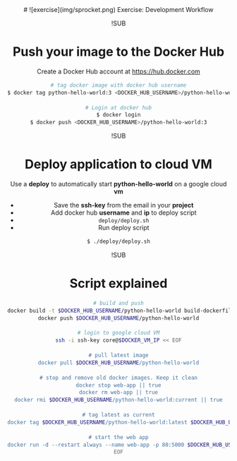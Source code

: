 <!-- .slide: data-background="#64217E" -->
<center>
# ![exercise](img/sprocket.png) <!-- .element: style="width: 10%; height: auto;" class="noborder" --> Exercise: Development Workflow

!SUB
# Push your image to the Docker Hub

Create a Docker Hub account at https://hub.docker.com

```bash
# tag docker image with docker hub username
$ docker tag python-hello-world:3 <DOCKER_HUB_USERNAME>/python-hello-world:3

# Login at docker hub
$ docker login
$ docker push <DOCKER_HUB_USERNAME>/python-hello-world:3
```

!SUB
# Deploy application to cloud VM

Use a **deploy** to automatically start **python-hello-world**
on a google cloud **vm**

- Save the **ssh-key** from the email in your **project**
- Add docker hub **username** and **ip** to deploy script
 - ```deploy/deploy.sh```  <!-- .element: class="code-single-line" -->
- Run deploy script

```bash
$ ./deploy/deploy.sh
```

!SUB

# Script explained

```bash
# build and push
docker build -t $DOCKER_HUB_USERNAME/python-hello-world build-dockerfile-v3
docker push $DOCKER_HUB_USERNAME/python-hello-world

# login to google cloud VM
ssh -i ssh-key core@$DOCKER_VM_IP << EOF

# pull latest image
docker pull $DOCKER_HUB_USERNAME/python-hello-world

# stop and remove old docker images. Keep it clean
docker stop web-app || true
docker rm web-app || true
docker rmi $DOCKER_HUB_USERNAME/python-hello-world:current || true

# tag latest as current
docker tag $DOCKER_HUB_USERNAME/python-hello-world:latest $DOCKER_HUB_USERNAME/python-hello-world:current

# start the web app
docker run -d --restart always --name web-app -p 80:5000 $DOCKER_HUB_USERNAME/python-hello-world:current
EOF
```
